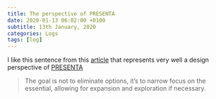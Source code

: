 ```yaml
---
title: The perspective of PRESENTA
date: 2020-01-13 06:02:00 +0100
subtitle: 13th January, 2020
categories: Logs
tags: [log]
---
```


I like this sentence from this [article](http://mrmrs.cc/writing/chaos-design/) that represents very well a design perspective of [PRESENTA](https://www.presenta.cc)

> The goal is not to eliminate options, it’s to narrow focus on the essential, allowing for expansion and exploration if necessary.